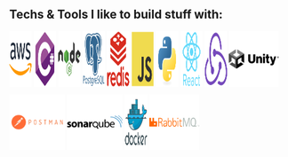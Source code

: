 ## Techs & Tools I like to build stuff with:
<p>
  <!-- aws -->
  <img src="https://github.com/devicons/devicon/blob/master/icons/amazonwebservices/amazonwebservices-original-wordmark.svg" alt="aws" width="40" height="40" style="vertical-align: middle; height: 100px;" />
  <!-- C# -->
  <img src="https://raw.githubusercontent.com/devicons/devicon/master/icons/csharp/csharp-original.svg" alt="csharp" width="40" height="40" style="vertical-align: middle; height: 100px;" />
  <!-- nodejs -->
  <img src="https://github.com/devicons/devicon/blob/master/icons/nodejs/nodejs-original-wordmark.svg" alt="nodejs" width="40" height="40" style="vertical-align: middle; height: 100px;" />
  <!-- PostgreSQL -->
  <img src="https://github.com/devicons/devicon/blob/master/icons/postgresql/postgresql-plain-wordmark.svg" alt="postgresql" width="40" height="40" style="vertical-align: middle; height: 100px;" />
  <!-- redis -->
  <img src="https://github.com/devicons/devicon/blob/master/icons/redis/redis-plain-wordmark.svg" alt="redis" width="40" height="40" style="vertical-align: middle; height: 100px;" />
  <!-- JavaScript -->
  <img src="https://raw.githubusercontent.com/devicons/devicon/master/icons/javascript/javascript-original.svg" alt="javascript" width="40" height="40" style="vertical-align: middle; height: 100px;" />
  <!-- Python -->
  <img src="https://raw.githubusercontent.com/devicons/devicon/master/icons/python/python-original.svg" alt="python" width="40" height="40" style="vertical-align: middle; height: 100px;" />
  <!-- React -->
  <img src="https://raw.githubusercontent.com/devicons/devicon/master/icons/react/react-original-wordmark.svg" alt="react" width="40" height="40" style="vertical-align: middle; height: 100px;" />
  <!-- Redux -->
  <img src="https://github.com/devicons/devicon/blob/master/icons/redux/redux-original.svg" alt="redux" width="40" height="40" style="vertical-align: middle; height: 100px;" />
  <!-- Unity -->
  <img src="https://github.com/devicons/devicon/blob/master/icons/unity/unity-original-wordmark.svg" alt="unity" width="90" height="90" style="vertical-align: middle; height: 100px;" />
</p>
<p>
  <!-- Postman-->
  <img src="https://github.com/devicons/devicon/blob/master/icons/postman/postman-original-wordmark.svg" alt="postman" width="100" height="100" style="vertical-align: middle; height: 100px;"/>
  <!-- Sonarqube -->
  <img src="https://github.com/devicons/devicon/blob/master/icons/sonarqube/sonarqube-original-wordmark.svg" alt="sonarqube" width="100" height="100" style="vertical-align: middle; height: 100px;"/>
  <!-- Docker -->
  <img src="https://github.com/devicons/devicon/blob/master/icons/docker/docker-original-wordmark.svg" alt="docker" width="40" height="40" style="vertical-align: middle; height: 100px;"/>
  <!-- RabbitMQ -->
  <img src="https://github.com/devicons/devicon/blob/master/icons/rabbitmq/rabbitmq-original-wordmark.svg" alt="rabbitmq" width="90" height="90" style="vertical-align: middle; height: 100px;"/>
</p>

<!--
**JoonasPel/JoonasPel** is a ✨ _special_ ✨ repository because its `README.md` (this file) appears on your GitHub profile.

Here are some ideas to get you started:

- 🔭 I’m currently working on ...
- 🌱 I’m currently learning ...
- 👯 I’m looking to collaborate on ...
- 🤔 I’m looking for help with ...
- 💬 Ask me about ...
- 📫 How to reach me: ...
- 😄 Pronouns: ...
- ⚡ Fun fact: ...
-->
